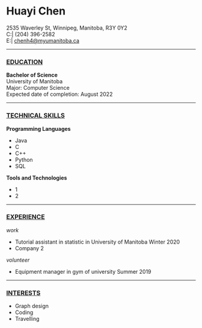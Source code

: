 # **Huayi Chen**  

2535 Waverley St, Winnipeg, Manitoba, R3Y 0Y2  
C:| (204) 396-2582  
E:| chenh4@myumanitoba.ca  

***


### <u>**EDUCATION**</u>

**Bachelor of Science**  
University of Manitoba  
Major: Computer Science  
Expected date of completion: August 2022  

***


### <u>**TECHNICAL SKILLS**</u>

**Programming Languages**

- Java 
- C
- C++
- Python
- SQL

**Tools and Technologies**
- 1
- 2

***


### <u>**EXPERIENCE**</u>

*work*  
- Tutorial assistant in statistic in University of Manitoba                  Winter 2020
- Company 2

*volunteer* 
- Equipment manager in gym of university                                    Summer 2019

***


### <u>INTERESTS</u>

- Graph design
- Coding
- Travelling

